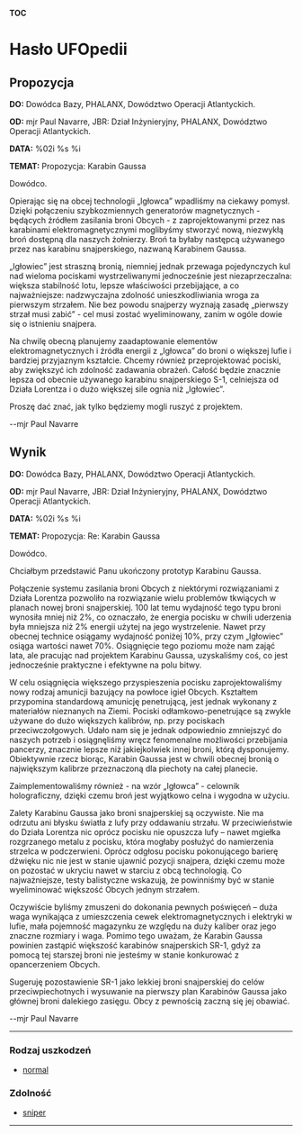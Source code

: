 __TOC__

# Hasło UFOpedii

## Propozycja

**DO:** Dowódca Bazy, PHALANX, Dowództwo Operacji Atlantyckich.

**OD:** mjr Paul Navarre, JBR: Dział Inżynieryjny, PHALANX, Dowództwo
Operacji Atlantyckich.

**DATA:** %02i %s %i

**TEMAT:** Propozycja: Karabin Gaussa

Dowódco.

Opierając się na obcej technologii „Igłowca” wpadliśmy na ciekawy
pomysł. Dzięki połączeniu szybkozmiennych generatorów magnetycznych -
będących źródłem zasilania broni Obcych - z zaprojektowanymi przez nas
karabinami elektromagnetycznymi moglibyśmy stworzyć nową, niezwykłą broń
dostępną dla naszych żołnierzy. Broń ta byłaby następcą używanego przez
nas karabinu snajperskiego, nazwaną Karabinem Gaussa.

„Igłowiec” jest straszną bronią, niemniej jednak przewaga pojedynczych
kul nad wieloma pociskami wystrzeliwanymi jednocześnie jest
niezaprzeczalna: większa stabilność lotu, lepsze właściwości
przebijające, a co najważniejsze: nadzwyczajna zdolność
unieszkodliwiania wroga za pierwszym strzałem. Nie bez powodu snajperzy
wyznają zasadę „pierwszy strzał musi zabić” - cel musi zostać
wyeliminowany, zanim w ogóle dowie się o istnieniu snajpera.

Na chwilę obecną planujemy zaadaptowanie elementów elektromagnetycznych
i źródła energii z „Igłowca” do broni o większej lufie i bardziej
przyjaznym kształcie. Chcemy również przeprojektować pociski, aby
zwiększyć ich zdolność zadawania obrażeń. Całość będzie znacznie lepsza
od obecnie używanego karabinu snajperskiego S-1, celniejsza od Działa
Lorentza i o dużo większej sile ognia niż „Igłowiec”.

Proszę dać znać, jak tylko będziemy mogli ruszyć z projektem.

--mjr Paul Navarre

## Wynik

**DO:** Dowódca Bazy, PHALANX, Dowództwo Operacji Atlantyckich.

**OD:** mjr Paul Navarre, JBR: Dział Inżynieryjny, PHALANX, Dowództwo
Operacji Atlantyckich.

**DATA:** %02i %s %i

**TEMAT:** Propozycja: Re: Karabin Gaussa

Dowódco.

Chciałbym przedstawić Panu ukończony prototyp Karabinu Gaussa.

Połączenie systemu zasilania broni Obcych z niektórymi rozwiązaniami z
Działa Lorentza pozwoliło na rozwiązanie wielu problemów tkwiących w
planach nowej broni snajperskiej. 100 lat temu wydajność tego typu broni
wynosiła mniej niż 2%, co oznaczało, że energia pocisku w chwili
uderzenia była mniejsza niż 2% energii użytej na jego wystrzelenie.
Nawet przy obecnej technice osiągamy wydajność poniżej 10%, przy czym
„Igłowiec” osiąga wartości nawet 70%. Osiągnięcie tego poziomu może nam
zająć lata, ale pracując nad projektem Karabinu Gaussa, uzyskaliśmy coś,
co jest jednocześnie praktyczne i efektywne na polu bitwy.

W celu osiągnięcia większego przyspieszenia pocisku zaprojektowaliśmy
nowy rodzaj amunicji bazujący na powłoce igieł Obcych. Kształtem
przypomina standardową amunicję penetrującą, jest jednak wykonany z
materiałów nieznanych na Ziemi. Pociski odłamkowo-penetrujące są zwykle
używane do dużo większych kalibrów, np. przy pociskach
przeciwczołgowych. Udało nam się je jednak odpowiednio zmniejszyć do
naszych potrzeb i osiągnęliśmy wręcz fenomenalne możliwości przebijania
pancerzy, znacznie lepsze niż jakiejkolwiek innej broni, którą
dysponujemy. Obiektywnie rzecz biorąc, Karabin Gaussa jest w chwili
obecnej bronią o największym kalibrze przeznaczoną dla piechoty na całej
planecie.

Zaimplementowaliśmy również - na wzór „Igłowca” - celownik
holograficzny, dzięki czemu broń jest wyjątkowo celna i wygodna w
użyciu.

Zalety Karabinu Gaussa jako broni snajperskiej są oczywiste. Nie ma
odrzutu ani błysku światła z lufy przy oddawaniu strzału. W
przeciwieństwie do Działa Lorentza nic oprócz pocisku nie opuszcza lufy
– nawet mgiełka rozgrzanego metalu z pocisku, która mogłaby posłużyć do
namierzenia strzelca w podczerwieni. Oprócz odgłosu pocisku pokonującego
barierę dźwięku nic nie jest w stanie ujawnić pozycji snajpera, dzięki
czemu może on pozostać w ukryciu nawet w starciu z obcą technologią. Co
najważniejsze, testy balistyczne wskazują, że powinniśmy być w stanie
wyeliminować większość Obcych jednym strzałem.

Oczywiście byliśmy zmuszeni do dokonania pewnych poświęceń – duża waga
wynikająca z umieszczenia cewek elektromagnetycznych i elektryki w
lufie, mała pojemność magazynku ze względu na duży kaliber oraz jego
znaczne rozmiary i waga. Pomimo tego uważam, że Karabin Gaussa powinien
zastąpić większość karabinów snajperskich SR-1, gdyż za pomocą tej
starszej broni nie jesteśmy w stanie konkurować z opancerzeniem Obcych.

Sugeruję pozostawienie SR-1 jako lekkiej broni snajperskiej do celów
przeciwpiechotnych i wysuwanie na pierwszy plan Karabinów Gaussa jako
głównej broni dalekiego zasięgu. Obcy z pewnością zaczną się jej
obawiać.

--mjr Paul Navarre

------------------------------------------------------------------------

### Rodzaj uszkodzeń

- [normal](Damage/normal "wikilink")

### Zdolność

- [sniper](Skills/sniper "wikilink")

------------------------------------------------------------------------